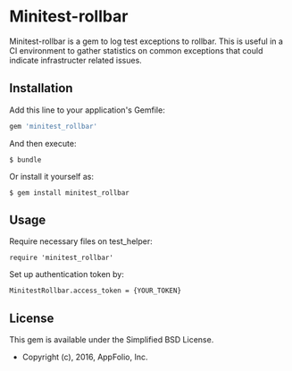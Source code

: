 # Minitest-rollbar

Minitest-rollbar is a gem to log test exceptions to rollbar. This is useful in
a CI environment to gather statistics on common exceptions that could indicate
infrastructer related issues.

## Installation

Add this line to your application's Gemfile:

```ruby
gem 'minitest_rollbar'
```

And then execute:

    $ bundle

Or install it yourself as:

    $ gem install minitest_rollbar

## Usage

Require necessary files on test_helper:

    require 'minitest_rollbar'

Set up authentication token by:

    MinitestRollbar.access_token = {YOUR_TOKEN}

## License

This gem is available under the Simplified BSD License.

* Copyright (c), 2016, AppFolio, Inc.
